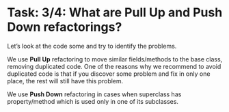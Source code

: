 # Task: 3/4: What are Pull Up and Push Down refactorings?

Let’s look at the code some and try to identify the problems.

We use **Pull Up** refactoring to move similar fields/methods to the base class, removing duplicated code. 
One of the reasons why we recommend to avoid duplicated code is that if you discover some problem and fix in only one place,
the rest will still have this problem.

We use **Push Down** refactoring in cases when superclass has property/method which is used only in one of its subclasses.
